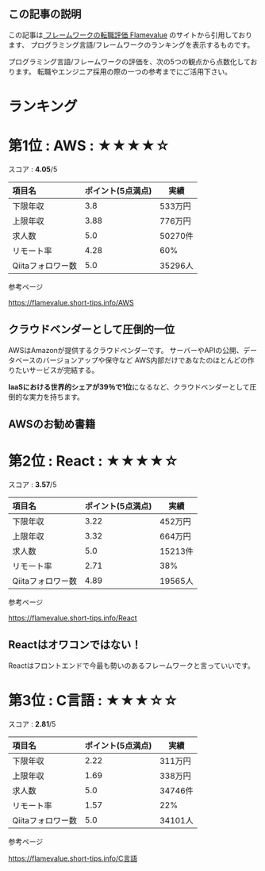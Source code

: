 <!--
title:   フレームワーク/プログラミング言語 ランキングTop15
tags:    FlameValue,テスト
id:      ec75bd64ee1ba8968391
private: true
-->
## この記事の説明

この記事は<a href="https://flamevalue.short-tips.info/"> フレームワークの転職評価 Flamevalue</a> のサイトから引用しております、
プログラミング言語/フレームワークのランキングを表示するものです。

プログラミング言語/フレームワークの評価を、次の5つの観点から点数化しております。
転職やエンジニア採用の際の一つの参考までにご活用下さい。

# ランキング


# 第1位 : AWS : ★★★★☆

スコア : **4.05**/5

| 項目名            | ポイント(5点満点) | 実績 |
| :---------------- | ----------------- | ---- |
| 下限年収          |     3.8   |       533万円   |
| 上限年収          |     3.88|       776万円    |
| 求人数            |     5.0   |       50270件  |
| リモート率        |     4.28  |       60%    |
| Qiitaフォロワー数 |     5.0|   35296人   |

参考ページ

https://flamevalue.short-tips.info/AWS




## クラウドベンダーとして圧倒的一位

AWSはAmazonが提供するクラウドベンダーです。
サーバーやAPIの公開、データベースのバージョンアップや保守など
AWS内部だけであなたのほとんどの作りたいサービスが完結する。

**IaaSにおける世界的シェアが39％で1位**になるなど、クラウドベンダーとして圧倒的な実力を持ちます。



## AWSのお勧め書籍





# 第2位 : React : ★★★★☆

スコア : **3.57**/5

| 項目名            | ポイント(5点満点) | 実績 |
| :---------------- | ----------------- | ---- |
| 下限年収          |     3.22   |       452万円   |
| 上限年収          |     3.32|       664万円    |
| 求人数            |     5.0   |       15213件  |
| リモート率        |     2.71  |       38%    |
| Qiitaフォロワー数 |     4.89|   19565人   |

参考ページ

https://flamevalue.short-tips.info/React





## Reactはオワコンではない！

Reactはフロントエンドで今最も勢いのあるフレームワークと言っていいです。





# 第3位 : C言語 : ★★★☆☆

スコア : **2.81**/5

| 項目名            | ポイント(5点満点) | 実績 |
| :---------------- | ----------------- | ---- |
| 下限年収          |     2.22   |       311万円   |
| 上限年収          |     1.69|       338万円    |
| 求人数            |     5.0   |       34746件  |
| リモート率        |     1.57  |       22%    |
| Qiitaフォロワー数 |     5.0|   34101人   |

参考ページ

https://flamevalue.short-tips.info/C言語